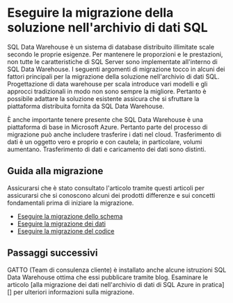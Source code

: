 <properties
   pageTitle="Eseguire la migrazione della soluzione a SQL Data Warehouse | Microsoft Azure"
   description="Guida alla migrazione per trasportando la soluzione piattaforma Warehouse di dati di SQL Azure."
   services="sql-data-warehouse"
   documentationCenter="NA"
   authors="barbkess"
   manager="barbkess"
   editor=""/>

<tags
   ms.service="sql-data-warehouse"
   ms.devlang="NA"
   ms.topic="article"
   ms.tgt_pltfrm="NA"
   ms.workload="data-services"
   ms.date="08/30/2016"
   ms.author="barbkess;jrj;sonyama"/>

# <a name="migrate-your-solution-to-sql-data-warehouse"></a>Eseguire la migrazione della soluzione nell'archivio di dati SQL

SQL Data Warehouse è un sistema di database distribuito illimitate scale secondo le proprie esigenze. Per mantenere le proporzioni e le prestazioni, non tutte le caratteristiche di SQL Server sono implementate all'interno di SQL Data Warehouse. I seguenti argomenti di migrazione tocco in alcuni dei fattori principali per la migrazione della soluzione nell'archivio di dati SQL. Progettazione di data warehouse per scala introduce vari modelli e gli approcci tradizionali in modo non sono sempre la migliore. Pertanto è possibile adattare la soluzione esistente assicura che si sfruttare la piattaforma distribuita fornita da SQL Data Warehouse.

È anche importante tenere presente che SQL Data Warehouse è una piattaforma di base in Microsoft Azure. Pertanto parte del processo di migrazione può anche includere trasferire i dati nel cloud. Trasferimento di dati è un oggetto vero e proprio e con cautela; in particolare, volumi aumentano. Trasferimento di dati e caricamento dei dati sono distinti.

## <a name="migration-guidance"></a>Guida alla migrazione

Assicurarsi che è stato consultato l'articolo tramite questi articoli per assicurarsi che si conoscono alcuni dei prodotti differenze e sui concetti fondamentali prima di iniziare la migrazione.

- [Eseguire la migrazione dello schema][]
- [Eseguire la migrazione dei dati][]
- [Eseguire la migrazione del codice][]

## <a name="next-steps"></a>Passaggi successivi

GATTO (Team di consulenza cliente) è installato anche alcune istruzioni SQL Data Warehouse ottima che essi pubblicare tramite blog.  Esaminare le articolo [alla migrazione dei dati nell'archivio di dati di SQL Azure in pratica][] per ulteriori informazioni sulla migrazione.

<!--Image references-->

<!--Article references-->
[Eseguire la migrazione dello schema]: sql-data-warehouse-migrate-schema.md
[Eseguire la migrazione dei dati]: sql-data-warehouse-migrate-data.md
[Eseguire la migrazione del codice]: sql-data-warehouse-migrate-code.md


<!--MSDN references-->


<!--Other Web references-->
[La migrazione dei dati nell'archivio di dati di SQL Azure in pratica]: https://blogs.msdn.microsoft.com/sqlcat/2016/08/18/migrating-data-to-azure-sql-data-warehouse-in-practice/
